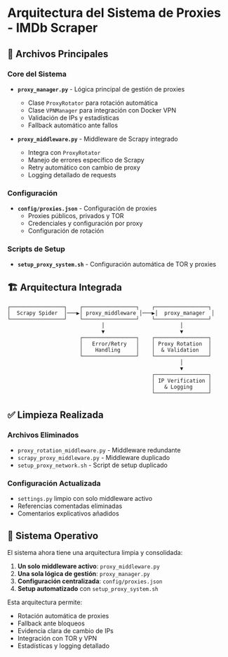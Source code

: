 # Arquitectura del Sistema de Proxies - IMDb Scraper

## 📁 Archivos Principales

### Core del Sistema
- **`proxy_manager.py`** - Lógica principal de gestión de proxies
  - Clase `ProxyRotator` para rotación automática
  - Clase `VPNManager` para integración con Docker VPN
  - Validación de IPs y estadísticas
  - Fallback automático ante fallos

- **`proxy_middleware.py`** - Middleware de Scrapy integrado
  - Integra con `ProxyRotator` 
  - Manejo de errores específico de Scrapy
  - Retry automático con cambio de proxy
  - Logging detallado de requests

### Configuración
- **`config/proxies.json`** - Configuración de proxies
  - Proxies públicos, privados y TOR
  - Credenciales y configuración por proxy
  - Configuración de rotación

### Scripts de Setup
- **`setup_proxy_system.sh`** - Configuración automática de TOR y proxies

## 🏗️ Arquitectura Integrada

```
┌─────────────────┐    ┌─────────────────┐    ┌─────────────────┐
│  Scrapy Spider  │───▶│ proxy_middleware │───▶│  proxy_manager  │
└─────────────────┘    └─────────────────┘    └─────────────────┘
                              │                        │
                              ▼                        ▼
                       ┌─────────────────┐    ┌─────────────────┐
                       │   Error/Retry   │    │ Proxy Rotation  │
                       │    Handling     │    │  & Validation   │
                       └─────────────────┘    └─────────────────┘
                                                       │
                                                       ▼
                                              ┌─────────────────┐
                                              │ IP Verification │
                                              │   & Logging     │
                                              └─────────────────┘
```

## ✅ Limpieza Realizada

### Archivos Eliminados
- `proxy_rotation_middleware.py` - Middleware redundante
- `scrapy_proxy_middleware.py` - Middleware duplicado  
- `setup_proxy_network.sh` - Script de setup duplicado

### Configuración Actualizada
- `settings.py` limpio con solo middleware activo
- Referencias comentadas eliminadas
- Comentarios explicativos añadidos

## 🔧 Sistema Operativo

El sistema ahora tiene una arquitectura limpia y consolidada:

1. **Un solo middleware activo**: `proxy_middleware.py`
2. **Una sola lógica de gestión**: `proxy_manager.py`
3. **Configuración centralizada**: `config/proxies.json`
4. **Setup automatizado** con `setup_proxy_system.sh`

Esta arquitectura permite:
- Rotación automática de proxies
- Fallback ante bloqueos
- Evidencia clara de cambio de IPs
- Integración con TOR y VPN
- Estadísticas y logging detallado
